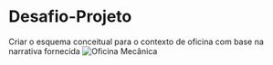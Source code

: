# Desafio-Projeto
Criar o esquema conceitual para o contexto de oficina com base na narrativa fornecida
![Oficina Mecânica](https://github.com/user-attachments/assets/956fb3f0-7f48-43e6-a8e1-4b844e1bbba6)
